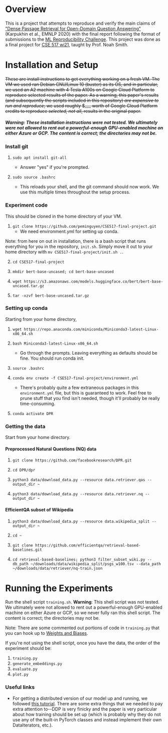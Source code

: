 # Overview

This is a project that attempts to reproduce and verify the main claims of ["Dense Passage Retrieval for Open-Domain Question Answering"](https://arxiv.org/pdf/2004.04906.pdf) (Karpukhin et al., EMNLP 2020) with the final report following the format of submissions to the [ML Reproducibility Challenge](https://paperswithcode.com/rc2020). This project was done as a final project for [CSE 517 wi21](https://docs.google.com/document/d/1gBz2w79DBrGjNGq2TMqJBDIWzUGsQacWFAszZKz6OKI/edit), taught by Prof. Noah Smith.

# Installation and Setup

~~These are install instructions to get everything working on a fresh VM. The VM we used ran Debian GNU/Linux 10 (buster) as its OS, and in particular, we used an A2 machine with 4 Tesla A100s on Google Cloud Platform to reproduce selected results of the paper. As a warning, this paper's results (and subsequently the scripts included in this repository) *are expensive to run and reproduce*; we used roughly $___ worth of Google Cloud Platform credits to reproduce *selected, not all*, results in the original paper.~~ 

##### **Warning**: These installation instructions were not tested. We ultimately were not allowed to rent out a powerful-enough GPU-enabled machine on either Azure or GCP. The content is correct; the directories may not be.

### Install git

1. `sudo apt install git-all`
	* Answer "yes" if you're prompted.

2. `sudo source .bashrc`
	* This reloads your shell, and the git command should now work. We use this multiple times throughout the setup process.

### Experiment code

This should be cloned in the home directory of your VM.

1. `git clone https://github.com/peminguyen/CSE517-final-project.git`
	* We need environment.yml for setting up conda.

Note: from here on out in installation, there is a bash script that runs everything for you in the repository, `init.sh`. Simply move it out to your home directory with `mv CSE517-final-project/init.sh .`.

2. `cd CSE517-final-project`

3. `mkdir bert-base-uncased; cd bert-base-uncased`
 
4. `wget https://s3.amazonaws.com/models.huggingface.co/bert/bert-base-uncased.tar.gz`

5. `tar -xzvf bert-base-uncased.tar.gz`

### Setting up conda

Starting from your home directory,

1. `wget https://repo.anaconda.com/miniconda/Miniconda3-latest-Linux-x86_64.sh`

2. `bash Miniconda3-latest-Linux-x86_64.sh`
	* Go through the prompts. Leaving everything as defaults should be fine. You should run conda init.

3. `source .bashrc`

4. `conda env create -f CSE517-final-project/environment.yml`
	* There's probably quite a few extraneous packages in this `environment.yml` file, but this is guaranteed to work. Feel free to prune stuff that you find isn't needed, though it'll probably be really time-consuming.

5. `conda activate DPR`

### Getting the data

Start from your home directory.

#### Preprocessed Natural Questions (NQ) data

1. `git clone https://github.com/facebookresearch/DPR.git`

2. `cd DPR/dpr`

3. `python3 data/download_data.py --resource data.retriever.qas --output_dir ~`

4. `python3 data/download_data.py --resource data.retriever.nq --output_dir ~`

#### EfficientQA subset of Wikipedia

1. `python3 data/download_data.py --resource data.wikipedia_split --output_dir ~`

2. `cd ~`

3. `git clone https://github.com/efficientqa/retrieval-based-baselines.git`

4. `cd retrieval-based-baselines; python3 filter_subset_wiki.py --db_path ~/downloads/data/wikipedia_split/psgs_w100.tsv --data_path ~/downloads/data/retriever/nq-train.json`



# Running the Experiments

Run the shell script `training.sh`. **Warning**: This shell script was not tested. We ultimately were not allowed to rent out a powerful-enough GPU-enabled machine on either Azure or GCP, so we never fully ran this shell script. The content is correct; the directories may not be.

Note: There are some commented out portions of code in `training.py` that you can hook up to [Weights and Biases](https://wandb.ai/site).

If you're not using the shell script, once you have the data, the order of the experiment should be:

1. `training.py`
2. `generate_embeddings.py`
3. `evaluate.py`
4. `plot.py`

### Useful links

* For getting a distributed version of our model up and running, we followed [this tutorial](https://yangkky.github.io/2019/07/08/distributed-pytorch-tutorial.html). There are some extra things that we needed to pay extra attention to--DDP is very finicky and the paper is very particular about how training should be set up (which is probably why they do not use any of the built-in PyTorch classes and instead implement their own DataIterators, etc.).


